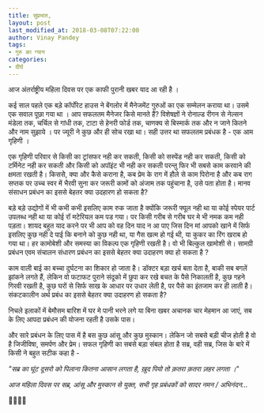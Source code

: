 ```yaml
---
title: सुप्रभात,
layout: post
last_modified_at: 2018-03-08T07:22:00
author: Vinay Pandey
tags:
- गुरु का ग्यान
categories:
- दीर्घ
---
```

आज अंतर्राष्ट्रीय महिला दिवस पर एक काफी पुरानी खबर याद आ रही है । 

कई साल पहले एक बड़े कॉर्पोरेट हाउस ने बेंगलोर में मैनेजमेंट गुरुओं का एक सम्मेलन कराया था। उसमे एक सवाल पूछा गया था । आप सफलतम मैनेजर किसे मानते हैं? विशेषज्ञों ने रोनाल्ड रीगन से नेल्सन मंडेला तक, चर्चिल से गांधी तक, टाटा से हेनरी फोर्ड तक, चाणक्य से बिस्मार्क तक और न जाने कितने और नाम सुझाये । पर ज्यूरी ने कुछ और ही सोच रखा था। सही उत्तर था सफलतम प्रबंधक है - एक आम गृहिणी । 

एक गृहिणी परिवार से किसी का ट्रांसफर नही कर सकती, किसी को सस्पेंड नही कर सकती, किसी को टर्मिनेट नही कर सकती और किसी को अपॉइंट भी नही कर सकती परन्तु फिर भी सबसे काम करवाने की क्षमता रखती है। किससेे, क्या और कैसे कराना है, कब प्रेम के राग में हौले से काम पिरोना है और कब राग सप्तक पर उच्च स्वर में भैरवी सुना कर जरूरी कामों को अंजाम तक पहुंचाना है, उसे पता होता है। मानव संसाधन प्रबंधन का इससे बेहतर क्या उदहारण हो सकता है?

बड़े बड़े उद्योगों में भी कभी कभी इसलिए काम रुक जाता है क्योंकि जरूरी फ्यूल नही था या कोई स्पेयर पार्ट उपलब्ध नही था या कोई रॉ मटेरियल कम पड गया। पर किसी गरीब से गरीब घर मे भी नमक  कम नही पड़ता। शायद बहुत याद करने पर भी आप को वह दिन याद न आ पाए जिस दिन मां आपको खाने में सिर्फ इसलिए कुछ नही दे पाई कि बनाने को कुछ नही था, या गैस खत्म हो गई थी, या कुकर का रिंग खराब हो गया था। हर कामोबेशी और समस्या का विकल्प एक गृहिणी रखती है। वो भी बिल्कुल खामोशी से। सामग्री प्रबंधन एवम संचालन संधारण प्रबंधन का इससे बेहतर क्या उदाहरण क्या हो सकता है ?

काम वाली बाई का बच्चा दुर्घटना का शिकार हो जाता है। डॉक्टर बड़ा खर्च बता देता है, बाकी सब बगलें झांकने लगते हैं, लेकिन वो फटाफट पुराने संदूको में छुपा कर रखे बचत के पैसे निकालती है, कुछ गहने गिरवी रखती है, कुछ घरों से सिर्फ साख के आधार पर उधार लेती है, पर पैसे का इंतजाम कर ही लाती है।संकटकालीन अर्थ प्रबंध का इससे बेहतर क्या उदाहरण हो सकता है?

निचले इलाकों में बेमौसम बारिश में घर मे पानी भरने लगे या बिना खबर अचानक चार मेहमान आ जाएं, सब के लिए आपदा प्रबंधन की योजना रहती है उसके पास। 

और सारे प्रबंधन के लिए पास में है बस कुछ आंसू और कुछ मुस्कान। लेकिन जो सबसे बड़ी चीज होती है वो है जिजीविषा, समर्पण और प्रेम। सफल गृहिणी का सबसे बड़ा संबल होता है सब्र, वही सब्र, जिस के बारे में किसी ने बहुत सटीक कहा है -

_"सब्र का घूंट दूसरो को पिलाना_
_कितना आसान लगता है,_
_ख़ुद पियो तो_
_क़तरा क़तरा ज़हर लगता ।_"

*आज महिला दिवस पर सब्र, आंसू और मुस्कान से युक्त, सभी गृह प्रबंधकों को सादर नमन / अभिनंदन...*

🙏🌷🌷🙏



